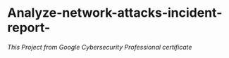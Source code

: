 # Analyze-network-attacks-incident-report-
*This Project from Google Cybersecurity Professional certificate*
